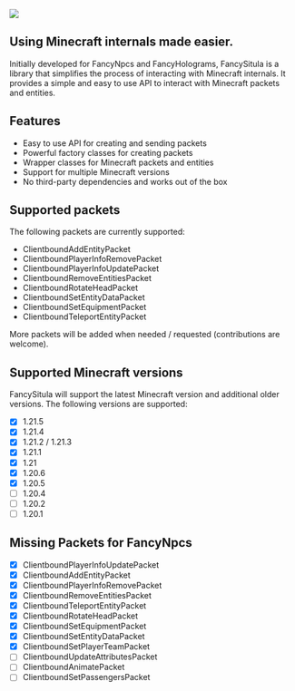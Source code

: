 ![](fancysitula_title.png)

## Using Minecraft internals made easier.

Initially developed for FancyNpcs and FancyHolograms, FancySitula is a library that simplifies the process of
interacting with Minecraft internals. It provides a simple and easy to use API to interact with Minecraft packets and
entities.

## Features

- Easy to use API for creating and sending packets
- Powerful factory classes for creating packets
- Wrapper classes for Minecraft packets and entities
- Support for multiple Minecraft versions
- No third-party dependencies and works out of the box

## Supported packets

The following packets are currently supported:

- ClientboundAddEntityPacket
- ClientboundPlayerInfoRemovePacket
- ClientboundPlayerInfoUpdatePacket
- ClientboundRemoveEntitiesPacket
- ClientboundRotateHeadPacket
- ClientboundSetEntityDataPacket
- ClientboundSetEquipmentPacket
- ClientboundTeleportEntityPacket

More packets will be added when needed / requested (contributions are welcome).

## Supported Minecraft versions

FancySitula will support the latest Minecraft version and additional older versions. The following versions are
supported:

- [x] 1.21.5
- [x] 1.21.4
- [x] 1.21.2 / 1.21.3
- [x] 1.21.1
- [x] 1.21
- [x] 1.20.6
- [x] 1.20.5
- [ ] 1.20.4
- [ ] 1.20.2
- [ ] 1.20.1

## Missing Packets for FancyNpcs

- [x] ClientboundPlayerInfoUpdatePacket
- [x] ClientboundAddEntityPacket
- [x] ClientboundPlayerInfoRemovePacket
- [x] ClientboundRemoveEntitiesPacket
- [x] ClientboundTeleportEntityPacket
- [x] ClientboundRotateHeadPacket
- [x] ClientboundSetEquipmentPacket
- [x] ClientboundSetEntityDataPacket
- [x] ClientboundSetPlayerTeamPacket
- [ ] ClientboundUpdateAttributesPacket
- [ ] ClientboundAnimatePacket
- [ ] ClientboundSetPassengersPacket